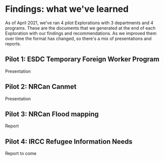 # Findings: what we've learned 

As of April 2021, we've ran 4 pilot Explorations with 3 departments and 4 programs. These are the documents that we generated at the end of each Exploration with our findings and recommendations. As we improved them over time the format has changed, so there's a mix of presentations and reports. 

## Pilot 1: ESDC Temporary Foreign Worker Program

Presentation

## Pilot 2: NRCan Canmet 

Presentation

## Pilot 3: NRCan Flood mapping 

Report 

## Pilot 4: IRCC Refugee Information Needs 

Report to come

